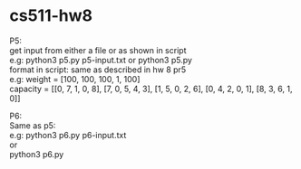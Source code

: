# cs511-hw8

P5:<br />
get input from either a file or as shown in script<br />
e.g: python3 p5.py p5-input.txt or python3 p5.py<br />
format in script: same as described in hw 8 pr5<br />
e.g: weight = [100, 100, 100, 1, 100] <br />
capacity = [[0, 7, 1, 0, 8], [7, 0, 5, 4, 3], [1, 5, 0, 2, 6], [0, 4, 2, 0, 1], [8, 3, 6, 1, 0]]  <br />

P6:<br />
Same as p5:<br />
e.g: python3 p6.py p6-input.txt<br />
or <br />
python3 p6.py<br />